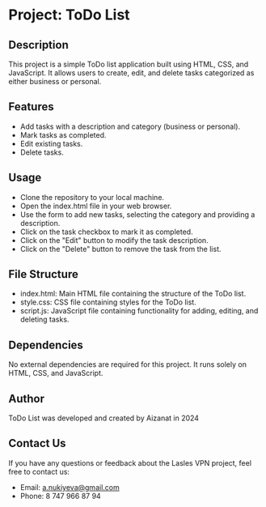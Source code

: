 # Project: ToDo List

## Description

This project is a simple ToDo list application built using HTML, CSS, and JavaScript. It allows users to create, edit, and delete tasks categorized as either business or personal.

## Features

- Add tasks with a description and category (business or personal).
- Mark tasks as completed.
- Edit existing tasks.
- Delete tasks.

## Usage

- Clone the repository to your local machine.
- Open the index.html file in your web browser.
- Use the form to add new tasks, selecting the category and providing a description.
- Click on the task checkbox to mark it as completed.
- Click on the "Edit" button to modify the task description.
- Click on the "Delete" button to remove the task from the list.

## File Structure

- index.html: Main HTML file containing the structure of the ToDo list.
- style.css: CSS file containing styles for the ToDo list.
- script.js: JavaScript file containing functionality for adding, editing, and deleting tasks.

## Dependencies

No external dependencies are required for this project. It runs solely on HTML, CSS, and JavaScript.

## Author

ToDo List was developed and created by Aizanat in 2024

## Contact Us

If you have any questions or feedback about the Lasles VPN project, feel free to contact us:

- Email: a.nukiyeva@gmail.com
- Phone: 8 747 966 87 94
